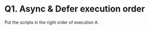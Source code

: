 # Q1. Async & Defer execution order

Put the scripts in the right order of execution
A. <script async src="async1.js" /> // Loads in 300 ms
B. <script defer src="defer1.js" /> // Loads in 200 ms
C. <script defer src="defer2.js" /> // Loads in 300 ms
D. <script async src="async2.js" /> // Loads in 50 ms
E. <script async defer src="asyncdefer1.js" /> // Loads in 60 ms

R:
D. <script async src="async2.js" /> // Loads in 50 ms
E. <script async defer src="asyncdefer1.js" /> // Loads in 60 ms
A. <script async src="async1.js" /> // Loads in 300 ms
B. <script defer src="defer1.js" /> // Loads in 200 ms
C. <script defer src="defer2.js" /> // Loads in 300 ms

Async -> not blocking the parsing of html, it runs the script as soon as it finds it, whithout blocking the parsing
Defer -> waiting for html parsing to be done and after it's starting to run

# Q2. Rendering Pipeline & Composition

Which statements are true?
A. The render tree contains all elements from the DOM and CSSOM combined

B. Compositing is the process of separating layers based on z-index, which are then combined to form the final image displayed on the screen

C. The layout process asigns colors and images to visual elements in the render tree

D. The compositing process happens on the compositor thread

E. Elements that aren't visible on the page, for example display: hidden, aren't part of the DOM tree

R:
Only D is true. (The compositor thread is a thread in the browser that leverages the GPU to create the final version of the page seen on the screen)

# Q3. Resolving Domain Requests

1. Browser sends request to Recursive DNS Resolver
2. Recursive DNS Resolver queries Root Name Server
3. Root Name Server responds with Top Level Domain Name Server IP Address
4. Recursive DNS Resolver queries Top Level Domain Name Server
5. Top Level Domain Name Server responds with Authoritative Name Server IP Address
6. Recursive DNS Resolver queries Authoritative Name Server
7. Authoritative Name Server responds with website's IP Address.

# Q.4 Call Stack & Event Loop

What gets logged?

setTimeout(() => console.log(1))

Promise.resolve().then(() => console.log(2))

Promise.resolve().then(() => setTimeout(() => console.log(3)))

new Promise(() => console.log(4))

setTimeout(() => console.log(5))

It gets logged: 4 2 1 5 3

# Q.5 Resource Hints

Match the resource hints with their definitions

dns-prefetch -> performs domain name resolution in the background

preconnect -> proactively performs DNS resolution and TCP/TLS handshake

prefetch -> downloads resources that are likely to be needed in the future

preload -> prioritizes fetching of critical resources needed for the current navigation

# Q.6 Object Reference & Destructuring

What's the output?

const member = {
name: "Jane",
address: { street: "101 Main St" }
}

const member2 = { ...member }

member.address.street = "102 Main Str"
member.name = "Sarah"

console.log(member2)

R:
{
name: "Jane",
address: { street: "102 Main Str" }
}

# Q.7 Performance Navigation Timing

Put the performance navigation timings in the right order

1. fetchStart
2. connectEnd
3. domInteractive
4. domContentLoadedEventStart
5. domComplete
6. loadEventStart

# Q.8 Cache Directives

1. no-cache -> validates a cached response with the origin server before using it, even if it is still fresh
2. must-revalidate -> validate a stale response with the origin server before using it
3. no-store -> doesn't cache any part of the request or response
4. private -> prevents caching on shared catches
5. stale-while-revalidate -> serves stale content while validating the cached response with the origin server

# Q.9 Garbage Collection

What is true about this code block?
function addMember(name) {
return { name, createdAt: Date.now() }
}

    let obj1 = addMember("John");
    let obj2 = addMember("Sarah);

    obj1.friend = obj2;
    obj2.friend = obj1;
    obj1 = null;
    obj2 = null;

R:

1. obj1 and obj2 objects will not be garbage collected, learing to memory leak
2. obj1 and obj2 objects will be garbage collected imediatelly after setting them to null
3. obj1 and obj2 will only be garbage collected after closing the browser tab
4. obj1 and obj2 objects can be garbage collected during the next garbage collection cycle

Correct Response: 4

# Q.10 Animation Cost

When animating the following properties which have the correctly listed rendering costs?
width: Layout > Paint > Composite TRUE
opacity: Paint > Composite
background-image: Composite
left: Layout > Paint > Composite TRUE
transform: Paint > Composite

# Q.11 Event Propagation

What gets logged when clicking '<button>'?

<div class="outer">
    <div class="inner">
        <button>Click me!</button>
    </div>
</div>

outer.addEventListener("click", () => log("A"), true)
outer.addEventListener("click", () => log("B"))
inner.addEventListener("click", () => log("C"), true)
inner.addEventListener("click", (e) => {
log("D");
e.stopPropagation();
log("E")
})

button.addEventListener("click", () => log("F"))
button.addEventListener("click", () => log("G"), true);

It gets logged:
A C G F D E

# Q.12 CSS Specificity

Order the CSS selectors by specificity
(highest to lowest)
